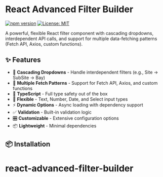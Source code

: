 # React Advanced Filter Builder

[![npm version](https://badge.fury.io/js/react-advanced-filter-builder.svg)](https://www.npmjs.com/package/react-advanced-filter-builder)
[![License: MIT](https://img.shields.io/badge/License-MIT-yellow.svg)](https://opensource.org/licenses/MIT)

A powerful, flexible React filter component with cascading dropdowns, interdependent API calls, and support for multiple data-fetching patterns (Fetch API, Axios, custom functions).

## ✨ Features

- 🔗 **Cascading Dropdowns** - Handle interdependent filters (e.g., Site → SubSite → Bay)
- 🎯 **Multiple Fetch Patterns** - Support for Fetch API, Axios, and custom functions
- 📘 **TypeScript** - Full type safety out of the box
- 🎨 **Flexible** - Text, Number, Date, and Select input types
- ⚡ **Dynamic Options** - Async loading with dependency support
- ✅ **Validation** - Built-in validation logic
- 🎛️ **Customizable** - Extensive configuration options
- 📦 **Lightweight** - Minimal dependencies

## 📦 Installation
# react-advanced-filter-builder

